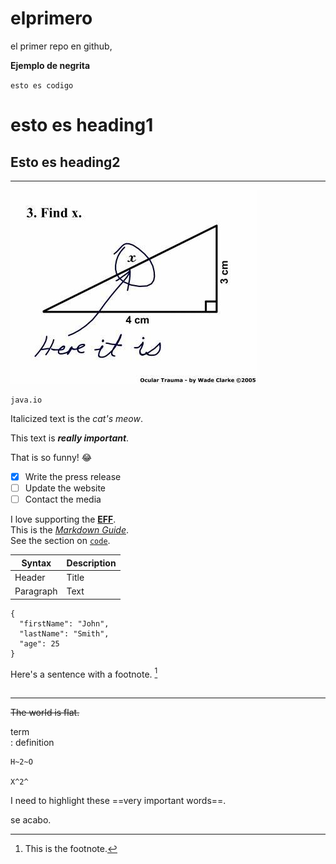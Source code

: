 # elprimero  

el primer repo en github,  

**Ejemplo de negrita**  

`esto es codigo`  

# esto es heading1

## Esto es heading2

----------
 ![alt](find_x_lol.jpg)


```
java.io
```

Italicized text is the *cat's meow*.  

This text is **_really important_**.  


That is so funny! :joy: 

- [x] Write the press release
- [ ] Update the website
- [ ] Contact the media 

I love supporting the **[EFF](https://eff.org)**.  
This is the *[Markdown Guide](https://www.markdownguide.org)*.  
See the section on [`code`](#code).  


| Syntax | Description |
| ----------- | ----------- |
| Header | Title |
| Paragraph | Text | 
```
{
  "firstName": "John",
  "lastName": "Smith",
  "age": 25
}
``` 
Here's a sentence with a footnote. [^1]
##
--------

[^1]: This is the footnote. 

~~The world is flat.~~

term  
: definition 

 	H~2~O 

 	X^2^ 


I need to highlight these ==very important words==.  


se acabo.


